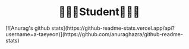 <h1 align="center">👩🏻‍💻Student👩🏻‍💻</h1>
[![Anurag's github stats](https://github-readme-stats.vercel.app/api?username=a-taeyeon)](https://github.com/anuraghazra/github-readme-stats)
